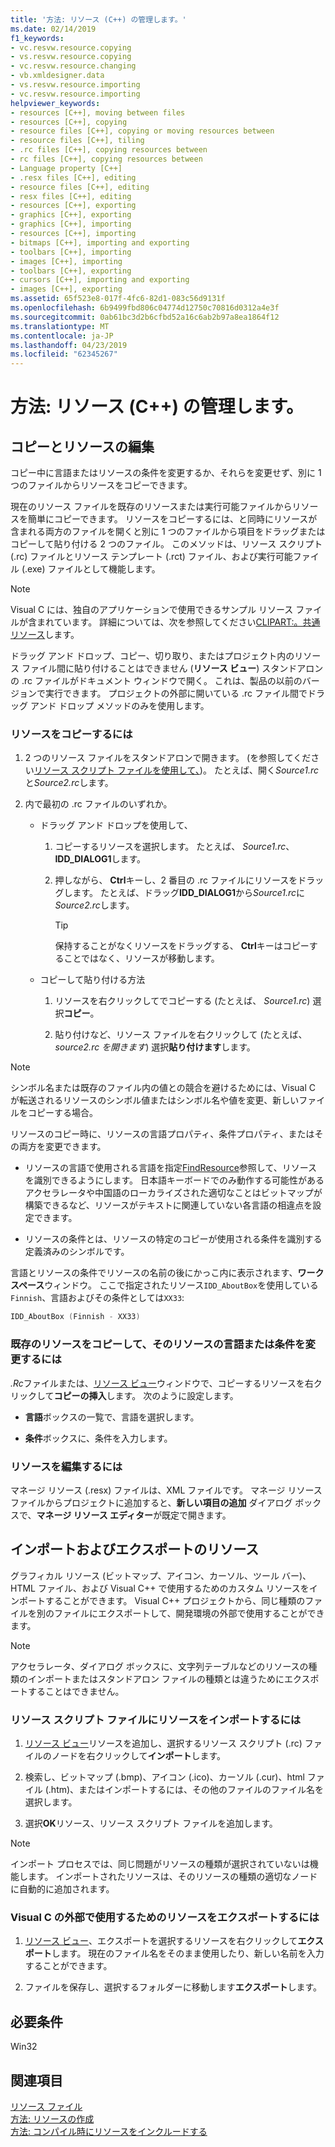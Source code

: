 ```yaml
---
title: '方法: リソース (C++) の管理します。'
ms.date: 02/14/2019
f1_keywords:
- vc.resvw.resource.copying
- vs.resvw.resource.copying
- vc.resvw.resource.changing
- vb.xmldesigner.data
- vs.resvw.resource.importing
- vc.resvw.resource.importing
helpviewer_keywords:
- resources [C++], moving between files
- resources [C++], copying
- resource files [C++], copying or moving resources between
- resource files [C++], tiling
- .rc files [C++], copying resources between
- rc files [C++], copying resources between
- Language property [C++]
- .resx files [C++], editing
- resource files [C++], editing
- resx files [C++], editing
- resources [C++], exporting
- graphics [C++], exporting
- graphics [C++], importing
- resources [C++], importing
- bitmaps [C++], importing and exporting
- toolbars [C++], importing
- images [C++], importing
- toolbars [C++], exporting
- cursors [C++], importing and exporting
- images [C++], exporting
ms.assetid: 65f523e8-017f-4fc6-82d1-083c56d9131f
ms.openlocfilehash: 6b9499fbd806c04774d12750c70816d0312a4e3f
ms.sourcegitcommit: 0ab61bc3d2b6cfbd52a16c6ab2b97a8ea1864f12
ms.translationtype: MT
ms.contentlocale: ja-JP
ms.lasthandoff: 04/23/2019
ms.locfileid: "62345267"
---
```

# <a name="how-to-manage-resources-c"></a>方法: リソース (C++) の管理します。

## <a name="copy-and-edit-resources"></a>コピーとリソースの編集

コピー中に言語またはリソースの条件を変更するか、それらを変更せず、別に 1 つのファイルからリソースをコピーできます。

現在のリソース ファイルを既存のリソースまたは実行可能ファイルからリソースを簡単にコピーできます。 リソースをコピーするには、と同時にリソースが含まれる両方のファイルを開くと別に 1 つのファイルから項目をドラッグまたはコピーして貼り付ける 2 つのファイル。 このメソッドは、リソース スクリプト (.rc) ファイルとリソース テンプレート (.rct) ファイル、および実行可能ファイル (.exe) ファイルとして機能します。

> [!NOTE]
> Visual C には、独自のアプリケーションで使用できるサンプル リソース ファイルが含まれています。 詳細については、次を参照してください[CLIPART:。共通リソース](https://github.com/Microsoft/VCSamples)します。

ドラッグ アンド ドロップ、コピー、切り取り、またはプロジェクト内のリソース ファイル間に貼り付けることはできません (**リソース ビュー**) スタンドアロンの .rc ファイルがドキュメント ウィンドウで開く。 これは、製品の以前のバージョンで実行できます。 プロジェクトの外部に開いている .rc ファイル間でドラッグ アンド ドロップ メソッドのみを使用します。

### <a name="to-copy-resources"></a>リソースをコピーするには

1. 2 つのリソース ファイルをスタンドアロンで開きます。 (を参照してください[リソース スクリプト ファイルを使用して、](how-to-create-a-resource-script-file.md#use-resource-script-files))。 たとえば、開く*Source1.rc*と*Source2.rc*します。

1. 内で最初の .rc ファイルのいずれか。

   - ドラッグ アンド ドロップを使用して、

      1. コピーするリソースを選択します。 たとえば、 *Source1.rc*、 **IDD_DIALOG1**します。

      1. 押しながら、 **Ctrl**キーし、2 番目の .rc ファイルにリソースをドラッグします。 たとえば、ドラッグ**IDD_DIALOG1**から*Source1.rc*に*Source2.rc*します。

         > [!TIP]
         > 保持することがなくリソースをドラッグする、 **Ctrl**キーはコピーすることではなく、リソースが移動します。

   - コピーして貼り付ける方法

      1. リソースを右クリックしてでコピーする (たとえば、 *Source1.rc*) 選択**コピー**。

      1. 貼り付けなど、リソース ファイルを右クリックして (たとえば、 *source2.rc を開きます*) 選択**貼り付けます**します。

> [!NOTE]
> シンボル名または既存のファイル内の値との競合を避けるためには、Visual C が転送されるリソースのシンボル値またはシンボル名や値を変更、新しいファイルをコピーする場合。

リソースのコピー時に、リソースの言語プロパティ、条件プロパティ、またはその両方を変更できます。

- リソースの言語で使用される言語を指定[FindResource](/windows/desktop/api/winbase/nf-winbase-findresourcea)参照して、リソースを識別できるようにします。 日本語キーボードでのみ動作する可能性があるアクセラレータや中国語のローカライズされた適切なことはビットマップが構築できるなど、リソースがテキストに関連していない各言語の相違点を設定できます。

- リソースの条件とは、リソースの特定のコピーが使用される条件を識別する定義済みのシンボルです。

言語とリソースの条件でリソースの名前の後にかっこ内に表示されます、**ワークスペース**ウィンドウ。 ここで指定されたリソース`IDD_AboutBox`を使用している`Finnish`、言語およびその条件としては`XX33`:

```cpp
IDD_AboutBox (Finnish - XX33)
```

### <a name="to-copy-an-existing-resource-and-change-its-language-or-condition"></a>既存のリソースをコピーして、そのリソースの言語または条件を変更するには

*.Rc*ファイルまたは、[リソース ビュー](how-to-create-a-resource-script-file.md#create-resources)ウィンドウで、コピーするリソースを右クリックして**コピーの挿入**します。 次のように設定します。

- **言語**ボックスの一覧で、言語を選択します。

- **条件**ボックスに、条件を入力します。

### <a name="to-edit-resources"></a>リソースを編集するには

マネージ リソース (.resx) ファイルは、XML ファイルです。 マネージ リソース ファイルからプロジェクトに追加すると、**新しい項目の追加** ダイアログ ボックスで、**マネージ リソース エディター**が既定で開きます。

## <a name="import-and-export-resources"></a>インポートおよびエクスポートのリソース

グラフィカル リソース (ビットマップ、アイコン、カーソル、ツール バー)、HTML ファイル、および Visual C++ で使用するためのカスタム リソースをインポートすることができます。 Visual C++ プロジェクトから、同じ種類のファイルを別のファイルにエクスポートして、開発環境の外部で使用することができます。

> [!NOTE]
> アクセラレータ、ダイアログ ボックスに、文字列テーブルなどのリソースの種類のインポートまたはスタンドアロン ファイルの種類とは違うためにエクスポートすることはできません。

### <a name="to-import-a-resource-into-the-resource-script-file"></a>リソース スクリプト ファイルにリソースをインポートするには

1. [リソース ビュー](how-to-create-a-resource-script-file.md#create-resources)リソースを追加し、選択するリソース スクリプト (.rc) ファイルのノードを右クリックして**インポート**します。

1. 検索し、ビットマップ (.bmp)、アイコン (.ico)、カーソル (.cur)、html ファイル (.htm)、またはインポートするには、その他のファイルのファイル名を選択します。

1. 選択**OK**リソース、リソース スクリプト ファイルを追加します。

> [!NOTE]
> インポート プロセスでは、同じ問題がリソースの種類が選択されていないは機能します。 インポートされたリソースは、そのリソースの種類の適切なノードに自動的に追加されます。

### <a name="to-export-a-resource-for-use-outside-of-visual-c"></a>Visual C の外部で使用するためのリソースをエクスポートするには

1. [リソース ビュー](how-to-create-a-resource-script-file.md#create-resources)、エクスポートを選択するリソースを右クリックして**エクスポート**します。 現在のファイル名をそのまま使用したり、新しい名前を入力することができます。

1. ファイルを保存し、選択するフォルダーに移動します**エクスポート**します。

## <a name="requirements"></a>必要条件

Win32

## <a name="see-also"></a>関連項目

[リソース ファイル](../windows/resource-files-visual-studio.md)<br/>
[方法: リソースの作成](../windows/how-to-create-a-resource-script-file.md)<br/>
[方法: コンパイル時にリソースをインクルードする](../windows/how-to-include-resources-at-compile-time.md)<br/>